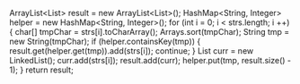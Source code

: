 ArrayList<List<String>> result = new ArrayList<List<String>>();
HashMap<String, Integer> helper = new HashMap<String, Integer>();
for (int i = 0; i < strs.length; i ++) {
char[] tmpChar = strs[i].toCharArray();
Arrays.sort(tmpChar);
String tmp = new String(tmpChar);
if (helper.containsKey(tmp)) {
result.get(helper.get(tmp)).add(strs[i]);
continue;
}
List<String> curr = new LinkedList<String>();
curr.add(strs[i]);
result.add(curr);
helper.put(tmp, result.size() - 1);
}
return result;